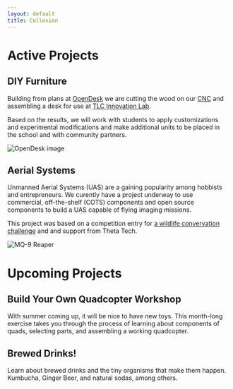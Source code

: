```yaml
---
layout: default
title: Collexion
---
```


<div class="container">
  <h1>Active Projects</h1>

  <div class="row">
    <div class="col-md-7">
      <h2>DIY Furniture</h2>
      <p>
        Building from plans at <a href="http://opendesk.cc/">OpenDesk</a> we
        are cutting the wood on our <a href="/cnc">CNC</a> and assembling a
        desk for use at <a href="/the-innovateion-lab">TLC Innovation Lab</a>.
      </p>
      <p>
        Based on the results, we will work with students to apply
        customizations and experimental modifications and make additional
        units to be placed in the school and with community partners.
      </p>
    </div>
    <div class="col-md-5">
      <img src="https://opendesk-assets.s3.amazonaws.com/gfx/designs/desk/d3bed8fbf6cd9d04eca89f9b671125c0404a3f8a-00_desk.1.strap.jpg" class="img-responsive" alt="OpenDesk image">
    </div>
  </div>

  <div class="row">
    <div class="col-md-7">
      <h2>Aerial Systems</h2>
      <p>
        Unmanned Aerial Systems (UAS) are a gaining popularity among hobbists
        and entrepreneurs. We curently have a project underway to use
        commercial, off-the-shelf (COTS) components and open source components
        to build a UAS capable of flying imaging missions.
      </p>
      <p>
        This project was based on a competition entry for
        <a href="http://www.wcuavc.com/">a wildlife convervation challenge</a>
        and and support from Theta Tech.
      </p>
    </div>
    <div class="col-md-5">
      <img src="http://upload.wikimedia.org/wikipedia/commons/thumb/b/b0/MQ-9_Reaper_in_flight_%282007%29.jpg/800px-MQ-9_Reaper_in_flight_%282007%29.jpg" class="img-responsive" alt="MQ-9 Reaper">
    </div>
  </div>

  <h1>Upcoming Projects</h1>

  <div class="row">
    <div class="col-md-7">
      <h2>Build Your Own Quadcopter Workshop</h2>
      <p>
      With summer coming up, it will be nice to have new toys.
      This month-long exercise takes you through the process of learning about
      components of quads, selecting parts, and assembling a working
      quadcopter.
      </p>
    </div>
    <div class="col-md-5">
    </div>
  </div>

  <div class="row">
    <div class="col-md-7">
      <h2>Brewed Drinks!</h2>
      <p>
      Learn about brewed drinks and the tiny organisms that make them happen.
      Kumbucha, Ginger Beer, and natural sodas, among others.
      </p>
    </div>
    <div class="col-md-5">
    </div>
  </div>

  <!-- Example Project Row
  <div class="row">
    <div class="col-md-7">
    </div>
    <div class="col-md-5">
    </div>
  </div>
  -->

</div>
